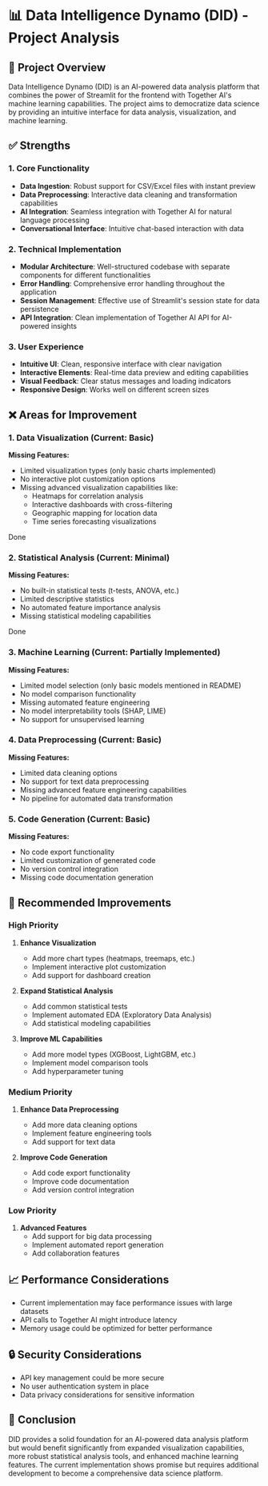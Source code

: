 # 📊 Data Intelligence Dynamo (DID) - Project Analysis

## 🎯 Project Overview
Data Intelligence Dynamo (DID) is an AI-powered data analysis platform that combines the power of Streamlit for the frontend with Together AI's machine learning capabilities. The project aims to democratize data science by providing an intuitive interface for data analysis, visualization, and machine learning.

## ✅ Strengths

### 1. Core Functionality
- **Data Ingestion**: Robust support for CSV/Excel files with instant preview
- **Data Preprocessing**: Interactive data cleaning and transformation capabilities
- **AI Integration**: Seamless integration with Together AI for natural language processing
- **Conversational Interface**: Intuitive chat-based interaction with data

### 2. Technical Implementation
- **Modular Architecture**: Well-structured codebase with separate components for different functionalities
- **Error Handling**: Comprehensive error handling throughout the application
- **Session Management**: Effective use of Streamlit's session state for data persistence
- **API Integration**: Clean implementation of Together AI API for AI-powered insights

### 3. User Experience
- **Intuitive UI**: Clean, responsive interface with clear navigation
- **Interactive Elements**: Real-time data preview and editing capabilities
- **Visual Feedback**: Clear status messages and loading indicators
- **Responsive Design**: Works well on different screen sizes

## ❌ Areas for Improvement

### 1. Data Visualization (Current: Basic)
**Missing Features:**
- Limited visualization types (only basic charts implemented)
- No interactive plot customization options
- Missing advanced visualization capabilities like:
  - Heatmaps for correlation analysis
  - Interactive dashboards with cross-filtering
  - Geographic mapping for location data
  - Time series forecasting visualizations

Done

### 2. Statistical Analysis (Current: Minimal)
**Missing Features:**
- No built-in statistical tests (t-tests, ANOVA, etc.)
- Limited descriptive statistics
- No automated feature importance analysis
- Missing statistical modeling capabilities

Done

### 3. Machine Learning (Current: Partially Implemented)
**Missing Features:**
- Limited model selection (only basic models mentioned in README)
- No model comparison functionality
- Missing automated feature engineering
- No model interpretability tools (SHAP, LIME)
- No support for unsupervised learning

### 4. Data Preprocessing (Current: Basic)
**Missing Features:**
- Limited data cleaning options
- No support for text data preprocessing
- Missing advanced feature engineering capabilities
- No pipeline for automated data transformation

### 5. Code Generation (Current: Basic)
**Missing Features:**
- No code export functionality
- Limited customization of generated code
- No version control integration
- Missing code documentation generation

## 🚀 Recommended Improvements

### High Priority
1. **Enhance Visualization**
   - Add more chart types (heatmaps, treemaps, etc.)
   - Implement interactive plot customization
   - Add support for dashboard creation

2. **Expand Statistical Analysis**
   - Add common statistical tests
   - Implement automated EDA (Exploratory Data Analysis)
   - Add statistical modeling capabilities

3. **Improve ML Capabilities**
   - Add more model types (XGBoost, LightGBM, etc.)
   - Implement model comparison tools
   - Add hyperparameter tuning

### Medium Priority
1. **Enhance Data Preprocessing**
   - Add more data cleaning options
   - Implement feature engineering tools
   - Add support for text data

2. **Improve Code Generation**
   - Add code export functionality
   - Improve code documentation
   - Add version control integration

### Low Priority
1. **Advanced Features**
   - Add support for big data processing
   - Implement automated report generation
   - Add collaboration features

## 📈 Performance Considerations
- Current implementation may face performance issues with large datasets
- API calls to Together AI might introduce latency
- Memory usage could be optimized for better performance

## 🔒 Security Considerations
- API key management could be more secure
- No user authentication system in place
- Data privacy considerations for sensitive information

## 📝 Conclusion
DID provides a solid foundation for an AI-powered data analysis platform but would benefit significantly from expanded visualization capabilities, more robust statistical analysis tools, and enhanced machine learning features. The current implementation shows promise but requires additional development to become a comprehensive data science platform.
